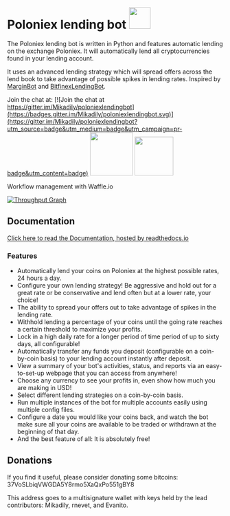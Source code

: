 # Poloniex lending bot <img src="https://nevet.me/public/icon.png" width="50">

The Poloniex lending bot is written in Python and features automatic lending on the exchange Poloniex.
It will automatically lend all cryptocurrencies found in your lending account.

It uses an advanced lending strategy which will spread offers across the lend book to take advantage of possible spikes in lending rates. Inspired by [MarginBot](https://github.com/HFenter/MarginBot) and [BitfinexLendingBot](https://github.com/eAndrius/BitfinexLendingBot).

Join the chat at: [![Join the chat at https://gitter.im/Mikadily/poloniexlendingbot](https://badges.gitter.im/Mikadily/poloniexlendingbot.svg)](https://gitter.im/Mikadily/poloniexlendingbot?utm_source=badge&utm_medium=badge&utm_campaign=pr-badge&utm_content=badge)
[<img src='https://dokkur.com/assets/images/docs_screens/telegram.png' width='100'>](https://t.me/mikalendingbot) [<img src='https://cdn.worldvectorlogo.com/logos/slack.svg' width='90'>](https://poloniexbot.slack.com/shared_invite/MTgwNjU4MTgzNjUyLTE0OTQzMDU0MTctZWIxYzhiMTU1Zg)

Workflow management with Waffle.io

[![Throughput Graph](https://graphs.waffle.io/Mikadily/poloniexlendingbot/throughput.svg)](https://waffle.io/Mikadily/poloniexlendingbot/)

## Documentation
[Click here to read the Documentation, hosted by readthedocs.io](http://poloniexlendingbot.readthedocs.io/en/latest/index.html)


### Features
- Automatically lend your coins on Poloniex at the highest possible rates, 24 hours a day.
- Configure your own lending strategy! Be aggressive and hold out for a great rate or be conservative and lend often but at a lower rate, your choice!
- The ability to spread your offers out to take advantage of spikes in the lending rate.
- Withhold lending a percentage of your coins until the going rate reaches a certain threshold to maximize your profits.
- Lock in a high daily rate for a longer period of time period of up to sixty days, all configurable!
- Automatically transfer any funds you deposit (configurable on a coin-by-coin basis) to your lending account instantly after deposit.
- View a summary of your bot's activities, status, and reports via an easy-to-set-up webpage that you can access from anywhere!
- Choose any currency to see your profits in, even show how much you are making in USD!
- Select different lending strategies on a coin-by-coin basis.
- Run multiple instances of the bot for multiple accounts easily using multiple config files.
- Configure a date you would like your coins back, and watch the bot make sure all your coins are available to be traded or withdrawn at the beginning of that day.
- And the best feature of all: It is absolutely free!


## Donations

If you find it useful, please consider donating some bitcoins: 37VoSLbiqVWGDA5Y8rmo5XaQxPo551gBY8

This address goes to a multisignature wallet with keys held by the lead contributors: Mikadily, rnevet, and Evanito.
